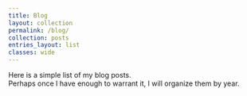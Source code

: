 ```yaml
---
title: Blog
layout: collection
permalink: /blog/
collection: posts
entries_layout: list
classes: wide
---
```


Here is a simple list of my blog posts.
<br/>
Perhaps once I have enough to warrant it, I will organize them by year.